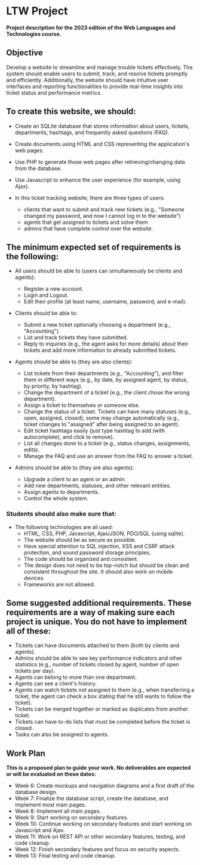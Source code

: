 # LTW Project
**Project description for the 2023 edition of the Web Languages and Technologies course.**

## Objective
Develop a website to streamline and manage trouble tickets effectively. The system should enable users to submit, track, and resolve tickets promptly and efficiently. Additionally, the website should have intuitive user interfaces and reporting functionalities to provide real-time insights into ticket status and performance metrics.

## To create this website, we should:

* Create an SQLite database that stores information about users, tickets, departments, hashtags, and frequently asked questions (FAQ).
* Create documents using HTML and CSS representing the application's web pages.
* Use PHP to generate those web pages after retrieving/changing data from the database.
* Use Javascript to enhance the user experience (for example, using Ajax).

* In this ticket tracking website, there are three types of users: 
    * clients that want to submit and track new tickets (e.g., "Someone changed my password, and now I cannot log in to the website")
    * agents that get assigned to tickets and solve them
    * admins that have complete control over the website.

## The minimum expected set of requirements is the following:

* All users should be able to (users can simultaneously be clients and agents):

    * Register a new account.
    * Login and Logout.
    * Edit their profile (at least name, username, password, and e-mail).

* Clients should be able to:

    * Submit a new ticket optionally choosing a department (e.g., "Accounting").
    * List and track tickets they have submitted.
    * Reply to inquiries (e.g., the agent asks for more details) about their tickets and add more information to already submitted tickets.

* Agents should be able to (they are also clients):

    * List tickets from their departments (e.g., "Accounting"), and filter them in different ways (e.g., by date, by assigned agent, by status, by priority, by hashtag).
    * Change the department of a ticket (e.g., the client chose the wrong department).
    * Assign a ticket to themselves or someone else.
    * Change the status of a ticket. Tickets can have many statuses (e.g., open, assigned, closed); some may change automatically (e.g., ticket changes to "assigned" after being assigned to an agent).
    * Edit ticket hashtags easily (just type hashtag to add (with autocomplete), and click to remove).
    * List all changes done to a ticket (e.g., status changes, assignments, edits).
    * Manage the FAQ and use an answer from the FAQ to answer a ticket.

* Admins should be able to (they are also agents):

    * Upgrade a client to an agent or an admin.
    * Add new departments, statuses, and other relevant entities.
    * Assign agents to departments.
    * Control the whole system.

### Students should also make sure that:
* The following technologies are all used:
    * HTML, CSS, PHP, Javascript, Ajax/JSON, PDO/SQL (using sqlite).
    * The website should be as secure as possible.
    * Have special attention to SQL injection, XSS and CSRF attack protection, and sound password storage principles.
    * The code should be organized and consistent.
    * The design does not need to be top-notch but should be clean and consistent throughout the site. It should also work on mobile devices.
    * Frameworks are not allowed.

## Some suggested additional requirements. These requirements are a way of making sure each project is unique. You do not have to implement all of these:
* Tickets can have documents attached to them (both by clients and agents).
* Admins should be able to see key performance indicators and other statistics (e.g., number of tickets closed by agent, number of open tickets per day).
* Agents can belong to more than one department.
* Agents can see a client's history.
* Agents can watch tickets not assigned to them (e.g., when transferring a ticket, the agent can check a box stating that he still wants to follow the ticket).
* Tickets can be merged together or marked as duplicates from another ticket.
* Tickets can have to-do lists that must be completed before the ticket is closed.
* Tasks can also be assigned to agents.

## Work Plan
**This is a proposed plan to guide your work. No deliverables are expected or will be evaluated on these dates:**

* Week 6: Create mockups and navigation diagrams and a first draft of the database design.
* Week 7: Finalize the database script, create the database, and implement most main pages.
* Week 8: Implement all main pages.
* Week 9: Start working on secondary features.
* Week 10: Continue working on secondary features and start working on Javascript and Ajax.
* Week 11: Work on REST API or other secondary features, testing, and code cleanup.
* Week 12: Finish secondary features and focus on security aspects.
* Week 13: Final testing and code cleanup.

